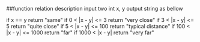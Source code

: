 ##function relation description 
input two int x, y 
output string as bellow 

if x == y return "same"
if 0 < |x - y| <= 3 return "very close"
if 3 < |x - y| <= 5 return "quite close"
if 5 < |x - y| <= 100 return "typical distance"
if 100 < |x - y| <= 1000 return "far"
if 1000 < |x - y| return "very far"

